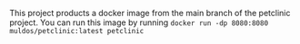 This project products a docker image from the main branch of the petclinic project.
You can run this image by running `docker run -dp 8080:8080 muldos/petclinic:latest petclinic`
